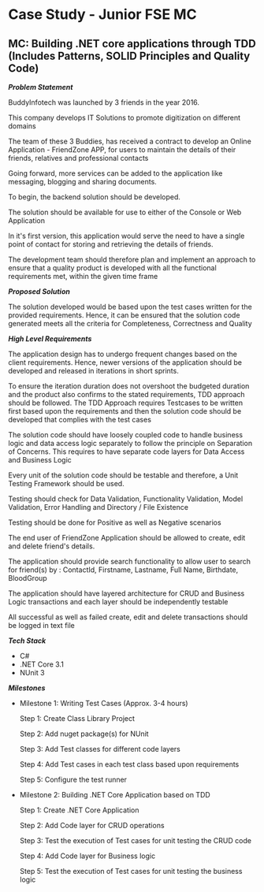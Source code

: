 # Case Study - Junior FSE MC

## MC: Building .NET core applications through TDD (Includes Patterns, SOLID Principles and Quality Code)

***Problem Statement***

BuddyInfotech was launched by 3 friends in the year 2016.

This company develops IT Solutions to promote digitization on different domains

The team of these 3 Buddies, has received a contract to develop an Online Application - FriendZone APP, for users to maintain the details of their friends, relatives and professional contacts

Going forward, more services can be added to the application like messaging, blogging and sharing documents.

To begin, the backend solution should be developed.

The solution should be available for use to either of the Console or Web Application

In it's first version, this application would serve the need to have a single point of contact for storing and retrieving the details of friends.

The development team should therefore plan and implement an approach to ensure that a quality product is developed with all the functional requirements met, within the given time frame

***Proposed Solution***

The solution developed would be based upon the test cases written for the provided requirements.
Hence, it can be ensured that the solution code generated meets all the criteria for Completeness, Correctness and Quality

***High Level Requirements***

The application design has to undergo frequent changes based on the client requirements. Hence, newer versions of the application should be developed and released in iterations in short sprints.

To ensure the iteration duration does not overshoot the budgeted duration and the product also confirms to the stated requirements, TDD approach should be followed.
The TDD Approach requires Testcases to be written first based upon the requirements and then the solution code should be developed that  complies with the test cases

The solution code should have loosely coupled code to handle business logic and data access logic separately to follow the principle on Separation of Concerns. This requires to have separate code layers for Data Access and Business Logic

Every unit of the solution code should be testable and therefore, a Unit Testing Framework should be used.

Testing should check for Data Validation, Functionality Validation, Model Validation, Error Handling and   Directory / File Existence

Testing should be done for Positive as well as Negative scenarios

The end user of FriendZone Application should be allowed to create, edit and delete friend's details. 

The application should provide search functionality to allow user to search for friend(s) by : ContactId, Firstname, Lastname, Full Name, Birthdate, BloodGroup

The application should have layered architecture for CRUD and Business Logic transactions and each layer should be independently testable

All successful as well as failed create, edit and delete transactions should be logged in text file


***Tech Stack***
- C#
- .NET Core 3.1
- NUnit 3

***Milestones***

* Milestone 1: Writing Test Cases (Approx. 3-4 hours)

    Step 1: Create Class Library Project

    Step 2: Add nuget package(s) for NUnit

    Step 3: Add Test classes for different code layers

    Step 4: Add Test cases in each test class based upon requirements

    Step 5: Configure the test runner 


* Milestone 2: Building .NET Core Application based on TDD

    Step 1: Create .NET Core Application

    Step 2: Add Code layer for CRUD operations

    Step 3: Test the execution of Test cases for unit testing the CRUD code

    Step 4: Add Code layer for Business logic

    Step 5: Test the execution of Test cases for unit testing the business logic